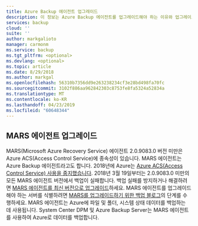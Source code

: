 ```yaml
---
title: Azure Backup 에이전트 업그레이드
description: 이 정보는 Azure Backup 에이전트를 업그레이드해야 하는 이유와 업그레이드를 다운로드할 수 있는 위치를 설명합니다.
services: backup
cloud: ''
suite: ''
author: markgalioto
manager: carmonm
ms.service: backup
ms.tgt_pltfrm: <optional>
ms.devlang: <optional>
ms.topic: article
ms.date: 8/29/2018
ms.author: markgal
ms.openlocfilehash: 56310b7356dd9e263238234cf3e28bd498fa70fc
ms.sourcegitcommit: 3102f886aa962842303c8753fe8fa5324a52834a
ms.translationtype: MT
ms.contentlocale: ko-KR
ms.lasthandoff: 04/23/2019
ms.locfileid: "60648344"
---
```

## <a name="upgrade-the-mars-agent"></a>MARS 에이전트 업그레이드

MARS(Microsoft Azure Recovery Service) 에이전트 2.0.9083.0 버전 미만은 Azure ACS(Access Control Service)에 종속성이 있습니다. MARS 에이전트는 Azure Backup 에이전트라고도 합니다. 2018년에 Azure는 [Azure ACS(Access Control Service) 사용을 중지했습니다](../articles/active-directory/develop/active-directory-acs-migration.md). 2018년 3월 19일부터는 2.0.9083.0 미만의 모든 MARS 에이전트 버전에서 백업이 실패합니다. 백업 실패를 방지하거나 해결하려면 [MARS 에이전트를 최신 버전으로 업그레이드](https://go.microsoft.com/fwlink/?linkid=229525)하세요. MARS 에이전트를 업그레이드해야 하는 서버를 식별하려면 [MARS를 업그레이드하기 위한 백업 블로그](https://blogs.technet.microsoft.com/srinathv/2018/01/17/updating-azure-backup-agents/)의 단계를 수행하세요. MARS 에이전트는 Azure에 파일 및 폴더, 시스템 상태 데이터를 백업하는 데 사용됩니다. System Center DPM 및 Azure Backup Server는 MARS 에이전트를 사용하여 Azure로 데이터를 백업합니다.
